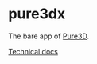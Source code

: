 # pure3dx
The bare app of [Pure3D](https://github.com/CLARIAH/pure3d).

[Technical docs](https://clariah.github.io/pure3dx/control/index.html)

